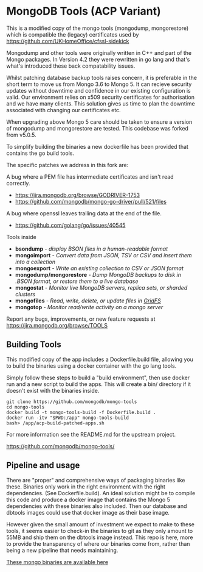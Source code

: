 MongoDB Tools (ACP Variant)
===================================

This is a modified copy of the mongo tools (mongodump, mongorestore) which is compatible
the (legacy) certificates used by https://github.com/UKHomeOffice/cfssl-sidekick

Mongodump and other tools were originally written in C++ and part of the Mongo packages.
In Version 4.2 they were rewritten in go lang and that's what's introduced these back
compatability issues.

Whilst patching database backup tools raises concern, it is preferable in the short term
to move us from Mongo 3.6 to Mongo 5. It can recieve security updates without downtime
and confidence in our existing configuration is valid. Our environment relies on x509
security certificates for authorisation and we have many clients. This solution
gives us time to plan the downtime associated with changing our certificates etc.

When upgrading above Mongo 5 care should be taken to ensure a version of mongodump and
mongorestore are tested. This codebase was forked from v5.0.5.

To simplify building the binaries a new dockerfile has been provided that contains the
go build tools.

The specific patches we address in this fork are:

A bug where a PEM file has intermediate certificates and isn't read correctly.

* https://jira.mongodb.org/browse/GODRIVER-1753
* https://github.com/mongodb/mongo-go-driver/pull/521/files

A bug where openssl leaves trailing data at the end of the file.

* https://github.com/golang/go/issues/40545

Tools inside

 - **bsondump** - _display BSON files in a human-readable format_
 - **mongoimport** - _Convert data from JSON, TSV or CSV and insert them into a collection_
 - **mongoexport** - _Write an existing collection to CSV or JSON format_
 - **mongodump/mongorestore** - _Dump MongoDB backups to disk in .BSON format, or restore them to a live database_
 - **mongostat** - _Monitor live MongoDB servers, replica sets, or sharded clusters_
 - **mongofiles** - _Read, write, delete, or update files in [GridFS](http://docs.mongodb.org/manual/core/gridfs/)_
 - **mongotop** - _Monitor read/write activity on a mongo server_

Report any bugs, improvements, or new feature requests at https://jira.mongodb.org/browse/TOOLS

Building Tools
---------------

This modified copy of the app includes a Dockerfile.build file, allowing you to build the binaries
using a docker container with the go lang tools.

Simply follow these steps to build a "build environment", then use docker run and a new script
to build the apps. This will create a bin/ directory if it doesn't exist with the binaries inside.

```
git clone https://github.com/mongodb/mongo-tools
cd mongo-tools
docker build -t mongo-tools-build -f Dockerfile.build .
docker run -itv "$PWD:/app" mongo-tools-build
bash> /app/acp-build-patched-apps.sh
```

For more information see the README.md for the upstream project.

https://github.com/mongodb/mongo-tools/

Pipeline and usage
------------------
There are "proper" and comprehensive ways of packaging binaries like these. Binaries only work in the right environment with the right dependencies. (See Dockerfile.build). An ideal solution might be to compile this code and produce a docker image that contains the Mongo 5 dependencies with these binaries also included. Then our database and dbtools images could use that docker image as their base image.

However given the small amount of investment we expect to make to these tools, it seems easier to check-in the binaries to git as they only amount to 55MB and ship them on the dbtools image instead. This repo is here, more to provide the transparency of where our binaries come from, rather than being a new pipeline that needs maintaining.

[These mongo binaries are available here](https://github.com/UKHomeOffice/mongo-tools/blob/master/bin.tgz)
